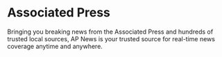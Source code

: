 # Associated Press

Bringing you breaking news from the Associated Press and hundreds of trusted local sources, AP News is your trusted source for real-time news coverage anytime and anywhere.